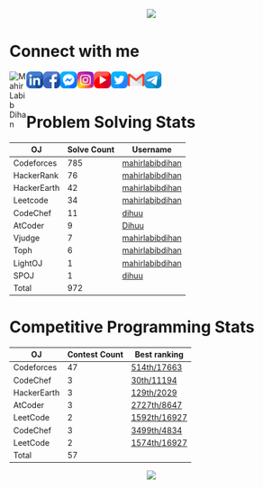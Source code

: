 <!--&nbsp;______&nbsp;&nbsp;&nbsp;_________&nbsp;__&nbsp;&nbsp;&nbsp;&nbsp;&nbsp;&nbsp;&nbsp;&nbsp;__&nbsp;&nbsp;&nbsp;&nbsp;&nbsp;&nbsp;&nbsp;&nbsp;__</br>
|&nbsp;&nbsp;____&nbsp;&nbsp;\|&nbsp;___&nbsp;&nbsp;&nbsp;&nbsp;___|&nbsp;&nbsp;&nbsp;|&nbsp;&nbsp;&nbsp;&nbsp;&nbsp;&nbsp;|&nbsp;&nbsp;|&nbsp;&nbsp;&nbsp;&nbsp;&nbsp;&nbsp;&nbsp;&nbsp;|&nbsp;&nbsp;|</br>
|&nbsp;&nbsp;|&nbsp;&nbsp;&nbsp;&nbsp;&nbsp;&nbsp;\&nbsp;&nbsp;\&nbsp;&nbsp;&nbsp;&nbsp;&nbsp;|&nbsp;&nbsp;|&nbsp;&nbsp;&nbsp;&nbsp;|&nbsp;&nbsp;&nbsp;|____|&nbsp;&nbsp;|&nbsp;&nbsp;&nbsp;&nbsp;&nbsp;&nbsp;&nbsp;&nbsp;|&nbsp;&nbsp;|</br>
|&nbsp;&nbsp;|&nbsp;&nbsp;&nbsp;&nbsp;&nbsp;&nbsp;&nbsp;|&nbsp;&nbsp;|&nbsp;&nbsp;&nbsp;&nbsp;&nbsp;|&nbsp;&nbsp;|&nbsp;&nbsp;&nbsp;&nbsp;|&nbsp;&nbsp;&nbsp;&nbsp;____&nbsp;&nbsp;&nbsp;|&nbsp;&nbsp;&nbsp;&nbsp;&nbsp;&nbsp;&nbsp;&nbsp;|&nbsp;&nbsp;|</br>
|&nbsp;&nbsp;|____/&nbsp;&nbsp;/___|&nbsp;&nbsp;|___|&nbsp;&nbsp;&nbsp;|&nbsp;&nbsp;&nbsp;&nbsp;&nbsp;&nbsp;|&nbsp;&nbsp;|_____|&nbsp;&nbsp;|</br>
|_______/|_________|__|&nbsp;&nbksp;&nbsp;&nbsp;&nbsp;&nbsp;|_________|</br>
M&nbsp;A&nbsp;H&nbsp;I&nbsp;R&nbsp;&nbsp;&nbsp;&nbsp;&nbsp;L&nbsp;A&nbsp;B&nbsp;I&nbsp;B&nbsp;&nbsp;&nbsp;&nbsp;&nbsp;D&nbsp;I&nbsp;H&nbsp;A&nbsp;N</br>-->

<!--<img src="_LOGO_.PNG">

<a href="https://www.linkedin.com/in/mahirlabibdihan/">
  <img align="left" alt="Mahir Labib Dihan's LinkdeIn" width="50px" src="https://raw.githubusercontent.com/peterthehan/peterthehan/master/assets/linkedin.svg" />
</a>
<a href="https://www.instagram.com/di_huu/">
  <img align="left" alt="Mahir Labib Dihan's Instagram" width="50px" src="https://cdn.jsdelivr.net/npm/simple-icons@v3/icons/instagram.svg" />
</a>
<a href="https://www.facebook.com/mahirlabibdihan">
  <img align="left" alt="Mahir Labib Dihan's Instagram" width="50px" src="https://raw.githubusercontent.com/peterthehan/peterthehan/master/assets/facebook.svg" />
</a>

<a href="https://www.twitter.com/mahirlabibdihan">
  <img align="left" alt="Mahir Labib Dihan's Twitter" width="50px" src="https://cdn.jsdelivr.net/npm/simple-icons@v3/icons/twitter.svg" />
</a>

<a href="mailto:mahirlabibdihan@gmail.com">
  <img align="left" alt="Mail to Mahir Labib Dihan" width="50px" src="https://cdn.jsdelivr.net/npm/simple-icons@v3/icons/gmail.svg" />
</a>

 <img src="https://komarev.com/ghpvc/?username=mahirlabibdihan">

![Triangle](https://user-images.githubusercontent.com/62663759/123101659-1afd0e80-d456-11eb-8eae-5f7b1ebbed00.gif)
<br> -->

<p align="center">
<img src="https://user-images.githubusercontent.com/62663759/123103147-8eebe680-d457-11eb-86c0-331569b246f8.gif">
</p>

# Connect with me

[<img align="left" alt="Mahir Labib Dihan" width="30px" src="icons/mahirlabibdihan.ico"/>][website]
[<img align="left" alt="Mahir Labib Dihan | LinkedIn" width="30px" src="icons/linkedin.png" />][linkedin]
[<img align="left" alt="Mahir Labib Dihan | Facebook" width="30px" src="icons/facebook.png" />][facebook]
[<img align="left" alt="Mahir Labib Dihan | Messenger" width="30px" src="icons/messenger.png" />][messenger]
[<img align="left" alt="di_huu | Instagram" width="30px" src="icons/instagram.png" />][instagram]
[<img align="left" alt="Mahir Labib Dihan | Youtube" width="30px" src="icons/youtube.png" />][youtube]
[<img align="left" alt="Mahir Labib Dihan | Twitter" width="30px" src="icons/twitter.png" />][twitter]
[<img align="left" alt="Mahir Labib Dihan | Gmail" width="30px" src="icons/gmail.png" />][gmail]
[<img align="left" alt="Mahir Labib Dihan | Gmail" width="30px" src="icons/telegram.png" />][telegram]

<!--[<img align="left" alt="Mahir Labib Dihan | Gmail" width="30px" src="icons/discord.png" />][discord]-->
<br />
<br />

# Problem Solving Stats

| OJ          | Solve Count | Username                                                          |
| ----------- | ----------- | ----------------------------------------------------------------- |
| Codeforces  | 785         | [mahirlabibdihan](https://codeforces.com/profile/mahirlabibdihan) |
| HackerRank  | 76          | [mahirlabibdihan](https://www.hackerrank.com/mahirlabibdihan)     |
| HackerEarth | 42          | [mahirlabibdihan](https://www.hackerearth.com/@mahirlabibdihan)   |
| Leetcode    | 34          | [mahirlabibdihan](https://www.leetcode.com/mahirlabibdihan)       |
| CodeChef    | 11          | [dihuu](https://www.codechef.com/users/dihuu)                     |
| AtCoder     | 9           | [Dihuu](https://atcoder.jp/users/Dihuu)                           |
| Vjudge      | 7           | [mahirlabibdihan](https://vjudge.net/user/mahirlabibdihan)        |
| Toph        | 6           | [mahirlabibdihan](https://toph.co/u/mahirlabibdihan)              |
| LightOJ     | 1           | [mahirlabibdihan](https://lightoj.com/user/mahirlabibdihan)       |
| SPOJ        | 1           | [dihuu](https://www.spoj.com/users/dihuu/)                        |
| Total       | 972         |                                                                   |

# Competitive Programming Stats

| OJ          | Contest Count | Best ranking                                                                      |
| ----------- | ------------- | --------------------------------------------------------------------------------- |
| Codeforces  | 47            | [514th/17663](https://codeforces.com/contest/1426)                                |
| CodeChef    | 3             | [30th/11194](https://www.codechef.com/rankings/START25C)                          |
| HackerEarth | 3             | [129th/2029](https://www.hackerearth.com/challenges/competitive/august-easy-201/) |
| AtCoder     | 3             | [2727th/8647](https://atcoder.jp/contests/abc175/)                                |
| LeetCode    | 2             | [1592th/16927](https://leetcode.com/contest/biweekly-contest-71/)                 |
| CodeChef    | 3             | [3499th/4834](https://www.codechef.com/rankings/COOK122B/)                        |
| LeetCode    | 2             | [1574th/16927](https://leetcode.com/contest/biweekly-contest-71/)                 |
| Total       | 57            |                                                                                   |

<!--<p>
  <a href="https://www.linkedin.com/in/mahirlabibdihan/">
  <img align="left" alt="Mahir Labib Dihan's LinkdeIn" width="50px" src="https://raw.githubusercontent.com/peterthehan/peterthehan/master/assets/linkedin.svg" />
</a>
<a href="https://www.instagram.com/di_huu/">
  <img align="left" alt="Mahir Labib Dihan's Instagram" width="50px" src="https://cdn.jsdelivr.net/npm/simple-icons@v3/icons/instagram.svg" />
</a>
<a href="https://www.facebook.com/mahirlabibdihan">
  <img align="left" alt="Mahir Labib Dihan's Instagram" width="50px" src="https://raw.githubusercontent.com/peterthehan/peterthehan/master/assets/facebook.svg" />
</a>
<a href="https://www.twitter.com/mahirlabibdihan">
  <img align="left" alt="Mahir Labib Dihan's Twitter" width="50px" src="https://cdn.jsdelivr.net/npm/simple-icons@v3/icons/twitter.svg" />
</a>
<a href="mailto:mahirlabibdihan@gmail.com">
  <img align="left" alt="Mail to Mahir Labib Dihan" width="50px" src="https://cdn.jsdelivr.net/npm/simple-icons@v3/icons/gmail.svg" />
</a>
</p> -->

<!--![Mahir Labib Dihan's github stats](https://github-readme-stats.vercel.app/api?username=mahirlabibdihan&show_icons=true&theme=highcontrast&count_private=true&hide_border=true&bg_color=DD272700&hide_rank=true)-->

<!--![Top Languages](https://github-readme-stats.vercel.app/api/top-langs/?username=mahirlabibdihan&layout=compact&theme=highcontrast&count_private=true&hide_border=true&bg_color=DD272700)-->

<!--[![GitHub Streak](http://github-readme-streak-stats.herokuapp.com?user=mahirlabibdihan&theme=neon-dark&background=DD272700&border=DD272700)](https://git.io/streak-stats)-->

<!--# Contribution graph-->

<p align='center'>
  <img src="https://activity-graph.herokuapp.com/graph?username=mahirlabibdihan&theme=react-dark" >
</p>

<!--[![trophy](https://github-profile-trophy.vercel.app/?username=mahirlabibdihan&theme=onedark&hide_border=true&column=4&no-frame=true&no-bg=true)](https://github.com/ryo-ma/github-profile-trophy)-->

[website]: https://mahirlabibdihan.github.io/
[instagram]: https://instagram.com/di_huu
[facebook]: https://www.facebook.com/mahirlabibdihan/
[messenger]: https://m.me/mahirlabibdihan
[codeforces]: https://codeforces.com/profile/mahirlabibdihan
[linkedin]: https://www.linkedin.com/in/mahirlabibdihan/
[youtube]: https://www.youtube.com/channel/UCTqeUw6A6cKjpNXaAcveGYQ
[gmail]: mailto:mahirlabibdihan@gmail.com
[twitter]: https://twitter.com/mahirlabibdihan
[telegram]: https://t.me/mahirlabibdihan
[discord]: https://discord.com/users/754931012416438293
